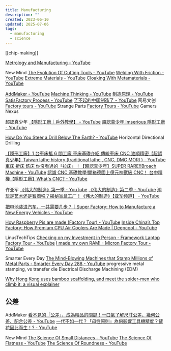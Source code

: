 ```yaml
---
title: Manufacturing
description: ""
created: 2023-06-10
updated: 2025-07-06
tags:
  - manufacturing
  - science
---
```


[[chip-making]]

[Metrology and Manufacturing - YouTube](https://www.youtube.com/playlist?list=PLC7a8fNahjQ9u4V4iaK_6KhRaGngI0x3q)

New Mind
[The Evolution Of Cutting Tools - YouTube](https://www.youtube.com/watch?v=YSdho8y4EoA)
[Welding With Friction - YouTube](https://www.youtube.com/watch?v=D1NcfXxtKng)
[Extreme Materials - YouTube](https://www.youtube.com/watch?v=3a8uOXIPhNI)
[Cloaking With Metamaterials - YouTube](https://www.youtube.com/watch?v=sweVNjEQj0s)

[AddMaker - YouTube](https://www.youtube.com/@addmakertw)
[Machine Thinking - YouTube](https://www.youtube.com/@machinethinking)
[制造原理 - YouTube](https://www.youtube.com/@%E5%88%B6%E9%80%A0%E5%8E%9F%E7%90%86-u5t)
[SatisFactory Process - YouTube](https://www.youtube.com/@satisfactoryprocess)
[了不起的中国制造了 - YouTube](https://www.youtube.com/playlist?list=PL7aNHwx_SJ55D99mzyXr8Ksqpbz84OW5L) 网易文创
[Factory tours - YouTube](https://www.youtube.com/playlist?list=PL42a-LTi6YKA_j1aPbwZTRAEk0iuSBfpU) Strange Parts
[Factory Tours - YouTube](https://www.youtube.com/playlist?list=PLsuVSmND84QuVMZuk2HGUtCSYXR7nmC5a) Gamers Nexus

超認真少年
[【隱形工廠｜戶外教學】 - YouTube](https://www.youtube.com/playlist?list=PLBTwOvE8YhQFcfuoNhXOaJsUsVNnyf_3z)
[超認真少年 Imserious 隱形工廠 - YouTube](https://www.youtube.com/@超認真少年/search?query=%E9%9A%B1%E5%BD%A2%E5%B7%A5%E5%BB%A0)

[How Do You Steer a Drill Below The Earth? - YouTube](https://www.youtube.com/watch?v=JAhdb7dKQpU) Horizontal Directional Drilling

[【隱形工廠】1 台車床抵 6 間工廠 車床基礎介紹 傳統車床 CNC 油順精密【超認真少年】Taiwan lathe history (traditional lathe , CNC, DMG MORI ) - YouTube](https://www.youtube.com/watch?v=60u4TepzKlo)
[車床 折床 銑床 你沒看過的「拉床」！【超認真少年】SUPER RARE!!Broach Machine - YouTube](https://www.youtube.com/watch?v=FqzqE2xWicM)
[認識 CNC 基礎教學!開箱德國上億元神獸級 CNC！ 台中精機【隱形工廠】What's CNC? - YouTube](https://www.youtube.com/watch?v=KZ0lIzlYHw4)

许亚军
[《伟大的制造》第一季 - YouTube](https://www.youtube.com/playlist?list=PLIjobl3M0vH0h9XC-eQCk5USGyrvS8lfu)
[《伟大的制造》第二季 - YouTube](https://www.youtube.com/playlist?list=PLIjobl3M0vH34R1bEkOtCLJ0a12FFeA8L)
[潮玩是艺术还是智商税？揭秘盲盒工厂！《伟大的制造》【亚军频道】 - YouTube](https://www.youtube.com/watch?v=Djx3-fx1HEI)

[把电池装进汽车，一共需要几步？｜Super Factory: How to Manufacture a New Energy Vehicles - YouTube](https://www.youtube.com/watch?v=N94RFuqQfwM)

[How Raspberry Pis are made (Factory Tour) - YouTube](https://www.youtube.com/watch?v=k2C4lbbIH0c)
[Inside China’s Top Factory: How Premium CPU Air Coolers Are Made | Deepcool - YouTube](https://www.youtube.com/watch?v=9kul1zlF3UE)

LinusTechTips
[Checking on my Investment in Person - Framework Laptop Factory Tour - YouTube](https://www.youtube.com/watch?v=7nXVJBGowmY)
[I made my own RAM! - Micron Factory Tour - YouTube](https://www.youtube.com/watch?v=-EhDlXx3okU)

Smarter Every Day
[The Mind-Blowing Machines that Stamp Millions of Metal Parts - Smarter Every Day 288 - YouTube](https://www.youtube.com/watch?v=GDzBE6vz5r0) progressive metal stamping, vs transfer die
Electrical Discharge Machining (EDM)

[Why Hong Kong uses bamboo scaffolding, and meet the spider-men who climb it: a visual explainer](https://multimedia.scmp.com/infographics/culture/article/3183200/bamboo-scaffolding/index.html)

## 公差

AddMaker
[看不見的「公差」，成為精品的關鍵！一口氣了解尺寸公差、幾何公差、配合公差 - YouTube](https://www.youtube.com/watch?v=6FB3MYw5w4E)
[一代不如一代？「母性原則」為何影響工具機精度？鏟花因此而生！? - YouTube](https://www.youtube.com/watch?v=bydHFY9agR4)

New Mind
[The Science Of Small Distances - YouTube](https://www.youtube.com/watch?v=Aw-xbs8ZWxE)
[The Science Of Flatness - YouTube](https://www.youtube.com/watch?v=OWa3F4bKJsE)
[The Science Of Roundness - YouTube](https://www.youtube.com/watch?v=NjbvOTUSqdI)
